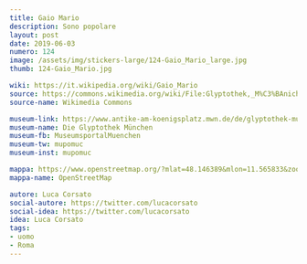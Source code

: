 ```yaml
---
title: Gaio Mario
description: Sono popolare
layout: post
date: 2019-06-03
numero: 124
image: /assets/img/stickers-large/124-Gaio_Mario_large.jpg
thumb: 124-Gaio_Mario.jpg

wiki: https://it.wikipedia.org/wiki/Gaio_Mario
source: https://commons.wikimedia.org/wiki/File:Glyptothek,_M%C3%BAnich,_Alemania,_2013-02-02,_DD_19.JPG?fastcci_from=1809971&c1=1809971&d1=15&s=200&a=fqv&uselang=it
source-name: Wikimedia Commons

museum-link: https://www.antike-am-koenigsplatz.mwn.de/de/glyptothek-muenchen.html
museum-name: Die Glyptothek München
museum-fb: MuseumsportalMuenchen
museum-tw: mupomuc
museum-inst: mupomuc

mappa: https://www.openstreetmap.org/?mlat=48.146389&mlon=11.565833&zoom=15#map=15/48.1464/11.5658
mappa-name: OpenStreetMap

autore: Luca Corsato
social-autore: https://twitter.com/lucacorsato
social-idea: https://twitter.com/lucacorsato
idea: Luca Corsato
tags:
- uomo
- Roma
---
```

